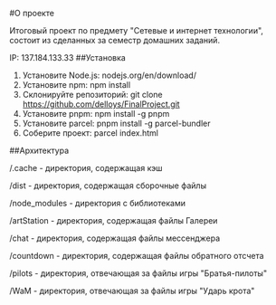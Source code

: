 #О проекте

Итоговый проект по предмету "Сетевые и интернет технологии", состоит из сделанных за семестр домашних заданий.

IP: 137.184.133.33
##Установка

1. Установите Node.js: nodejs.org/en/download/
2. Установите npm: npm install
3. Склонируйте репозиторий: git clone https://github.com/delloys/FinalProject.git
4. Установите pnpm: npm install -g pnpm
5. Установите parcel: pnpm install -g parcel-bundler
6. Соберите проект: parcel index.html

##Архитектура

/.cache - директория, содержащая кэш

/dist - директория, содержащая сборочные файлы

/node_modules - директория с библиотеками

/artStation - директория, содержащая файлы Галереи

/chat - директория, содержащая файлы мессенджера

/countdown - директория, содержащая файлы обратного отсчета

/pilots - директория, отвечающая за файлы игры "Братья-пилоты"

/WaM - директория, отвечающая за файлы игры "Ударь крота"
